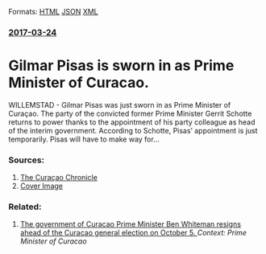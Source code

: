 
Formats: [HTML](/news/2017/03/24/gilmar-pisas-is-sworn-in-as-prime-minister-of-curaassao.html)  [JSON](/news/2017/03/24/gilmar-pisas-is-sworn-in-as-prime-minister-of-curaassao.json)  [XML](/news/2017/03/24/gilmar-pisas-is-sworn-in-as-prime-minister-of-curaassao.xml)  

### [2017-03-24](/news/2017/03/24/index.md)

# Gilmar Pisas is sworn in as Prime Minister of Curacao. 

WILLEMSTAD - Gilmar Pisas was just sworn in as Prime Minister of Curaçao. The party of the convicted former Prime Minister Gerrit Schotte returns to power thanks to the appointment of his party colleague as head of the interim government. According to Schotte, Pisas’ appointment is just temporarily. Pisas will have to make way for&hellip;


### Sources:

1. [The Curaçao Chronicle](http://curacaochronicle.com/main/pisas-sworn-in-as-new-prime-minister-of-curacao/)
1. [Cover Image](http://curacaochronicle.com/wp-content/uploads/2017/03/new-government.jpg)

### Related:

1. [The government of Curacao Prime Minister Ben Whiteman resigns ahead of the Curacao general election on October 5. ](/news/2016/10/4/the-government-of-curaassao-prime-minister-ben-whiteman-resigns-ahead-of-the-curaassao-general-election-on-october-5.md) _Context: Prime Minister of Curacao_
